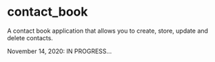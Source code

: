 # contact_book

A contact book application that allows you to create, store, update and delete contacts. 

November 14, 2020: IN PROGRESS...
